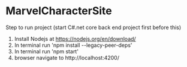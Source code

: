 # MarvelCharacterSite

Step to run project (start C#.net core back end project first before this) 
1) Install Nodejs at https://nodejs.org/en/download/
2) In terminal run 'npm install --legacy-peer-deps'
3) In terminal run 'npm start'
4) browser navigate to http://localhost:4200/
